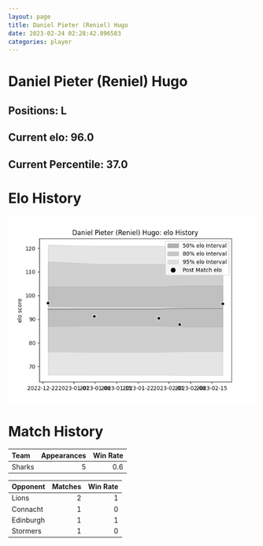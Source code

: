 ```yaml
---  
layout: page  
title: Daniel Pieter (Reniel) Hugo  
date: 2023-02-24 02:28:42.896503  
categories: player  
---
```

# Daniel Pieter (Reniel) Hugo

## Positions: L

## Current elo: 96.0

## Current Percentile: 37.0

# Elo History


![elo history](history_DanielPieter(Reniel)Hugo.png)
# Match History


| Team   |   Appearances |   Win Rate |
|:-------|--------------:|-----------:|
| Sharks |             5 |        0.6 |

| Opponent   |   Matches |   Win Rate |
|:-----------|----------:|-----------:|
| Lions      |         2 |          1 |
| Connacht   |         1 |          0 |
| Edinburgh  |         1 |          1 |
| Stormers   |         1 |          0 |
